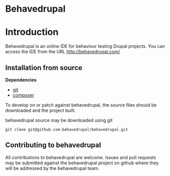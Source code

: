 # Behavedrupal

# Introduction

Behavedrupal is an online IDE for behaviour testing Drupal projects. You can access the IDE from the URL http://behavedrupal.com/ 

## Installation from source

**Dependencies**

- [git](http://git-scm.com/)
- [composer](https://getcomposer.org/)

To develop on or patch against behavedrupal, the source files should be downloaded and the project built.

behavedrupal source may be downloaded using git

```
git clone git@github.com:behavedrupal/behavedrupal.git
```
## Contributing to behavedrupal

All contributions to behavedrupal are welcome. Issues and pull requests may be submitted against the behavedrupal project on github where they will be addressed by the behavedrupal team.